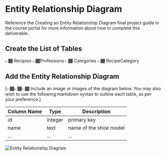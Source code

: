 # Entity Relationship Diagram

Reference the Creating an Entity Relationship Diagram final project guide in the course portal for more information about how to complete this deliverable.

## Create the List of Tables

👉🏾 Recipies
👉🏾Professions
👉🏾 Categories
👉🏾 RecipeCategory


## Add the Entity Relationship Diagram

[👉🏾👉🏾👉🏾 Include an image or images of the diagram below. You may also wish to use the following markdown syntax to outline each table, as per your preference.]

| Column Name | Type | Description |
|-------------|------|-------------|
| id | integer | primary key |
| name | text | name of the shoe model |
| ... | ... | ... |


<img src='https://github.com/sumanth-21/DIY-Delight/blob/main/client/src/assets/Android%20Studio%20Demo-3.gif' title='Entity Relationship Diagram' width='' alt='Entity Relationship Diagram' />
